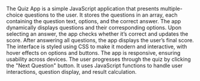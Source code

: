 
The Quiz App is a simple JavaScript application that presents multiple-choice questions to the user. It stores the questions in an array, each containing the question text, options, and the correct answer. The app dynamically displays questions and their corresponding options. Upon selecting an answer, the app checks whether it’s correct and updates the score. After answering all questions, the app displays the user’s final score. The interface is styled using CSS to make it modern and interactive, with hover effects on options and buttons. The app is responsive, ensuring usability across devices. The user progresses through the quiz by clicking the "Next Question" button. It uses JavaScript functions to handle user interactions, question display, and result calculation.
